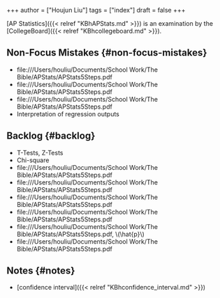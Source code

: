 +++
author = ["Houjun Liu"]
tags = ["index"]
draft = false
+++

[AP Statistics]({{< relref "KBhAPStats.md" >}}) is an examination by the [CollegeBoard]({{< relref "KBhcollegeboard.md" >}}).


## Non-Focus Mistakes {#non-focus-mistakes}

-   file:///Users/houliu/Documents/School Work/The Bible/APStats/APStats5Steps.pdf
-   file:///Users/houliu/Documents/School Work/The Bible/APStats/APStats5Steps.pdf
-   file:///Users/houliu/Documents/School Work/The Bible/APStats/APStats5Steps.pdf
-   Interpretation of regression outputs


## Backlog {#backlog}

-   T-Tests, Z-Tests
-   Chi-square
-   file:///Users/houliu/Documents/School Work/The Bible/APStats/APStats5Steps.pdf
-   file:///Users/houliu/Documents/School Work/The Bible/APStats/APStats5Steps.pdf
-   file:///Users/houliu/Documents/School Work/The Bible/APStats/APStats5Steps.pdf
-   file:///Users/houliu/Documents/School Work/The Bible/APStats/APStats5Steps.pdf
-   file:///Users/houliu/Documents/School Work/The Bible/APStats/APStats5Steps.pdf, \\(\hat{p}\\)
-   file:///Users/houliu/Documents/School Work/The Bible/APStats/APStats5Steps.pdf


## Notes {#notes}

-   [confidence interval]({{< relref "KBhconfidence_interval.md" >}})